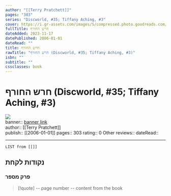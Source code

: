 ```yaml
---
author: "[[Terry Pratchett]]"
pages: "303"
series: "Discworld, #35; Tiffany Aching, #3"
cover: https://i.gr-assets.com/images/S/compressed.photo.goodreads.com/books/1453983166l/28792211.jpg
fullTitle: חרש החורף
dateAdded: 2023-11-17
datePublished: 2006-01-01
dateRead: ""
title: חרש החורף
rawTitle: "חרש החורף (Discworld, #35; Tiffany Aching, #3)"
isbn: ""
subtitle: ""
cssclasses: book
---
```

# חרש החורף (Discworld, #35; Tiffany Aching, #3)

![](https:&#x2F;&#x2F;i.gr-assets.com&#x2F;images&#x2F;S&#x2F;compressed.photo.goodreads.com&#x2F;books&#x2F;1453983166l&#x2F;28792211.jpg)  
banner:: [banner link](https:&#x2F;&#x2F;i.gr-assets.com&#x2F;images&#x2F;S&#x2F;compressed.photo.goodreads.com&#x2F;books&#x2F;1453983166l&#x2F;28792211.jpg)  
author:: [[Terry Pratchett]]  
publish:: [[2006-01-01]]
pages:: 303
rating:: 0 
Other reviews:: 
dateRead:: 

<hr  style="clear:both"/>



```dataview
LIST from [[]]
```

## נקודות לקחת 

### פרק מספר
> [!quote] -- page number -- 
>  content from the book




```